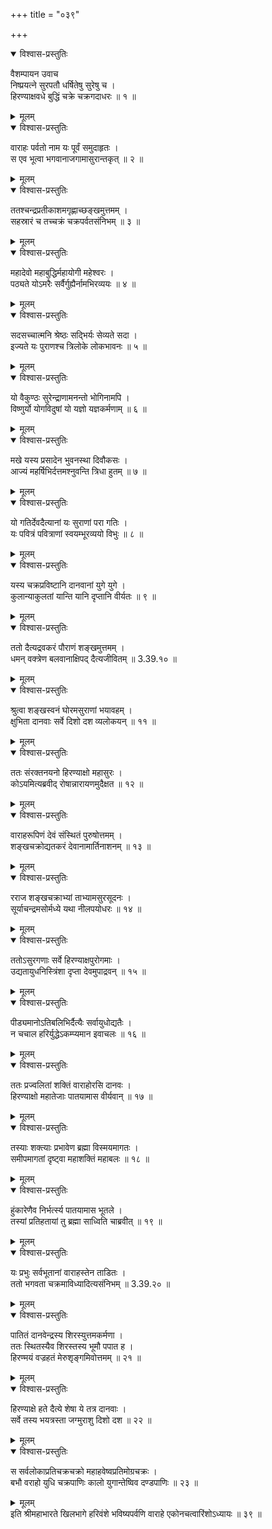 +++
title = "०३९"

+++

<details open><summary>विश्वास-प्रस्तुतिः</summary>

वैशम्पायन उवाच  
निष्प्रयत्ने सुरपतौ धर्षितेषु सुरेषु च ।  
हिरण्याक्षवधे बुद्धिं चक्रे चक्रगदाधरः ॥ १ ॥
</details>

<details><summary>मूलम्</summary>

वैशम्पायन उवाच  
निष्प्रयत्ने सुरपतौ धर्षितेषु सुरेषु च ।  
हिरण्याक्षवधे बुद्धिं चक्रे चक्रगदाधरः ॥ १ ॥
</details>

<details open><summary>विश्वास-प्रस्तुतिः</summary>

वाराहः पर्वतो नाम यः पूर्वं समुदाहृतः ।  
स एव भूत्वा भगवानाजगामासुरान्तकृत् ॥ २ ॥
</details>

<details><summary>मूलम्</summary>

वाराहः पर्वतो नाम यः पूर्वं समुदाहृतः ।  
स एव भूत्वा भगवानाजगामासुरान्तकृत् ॥ २ ॥
</details>

<details open><summary>विश्वास-प्रस्तुतिः</summary>

ततश्चन्द्रप्रतीकाशमगृह्णाच्छङ्खमुत्तमम् ।  
सहस्रारं च तच्चक्रं चक्रपर्वतसंनिभम् ॥ ३ ॥
</details>

<details><summary>मूलम्</summary>

ततश्चन्द्रप्रतीकाशमगृह्णाच्छङ्खमुत्तमम् ।  
सहस्रारं च तच्चक्रं चक्रपर्वतसंनिभम् ॥ ३ ॥
</details>

<details open><summary>विश्वास-प्रस्तुतिः</summary>

महादेवो महाबुद्धिर्महायोगी महेश्वरः ।  
पठ्यते योऽमरैः सर्वैर्गुह्यैर्नामभिरव्ययः ॥ ४ ॥
</details>

<details><summary>मूलम्</summary>

महादेवो महाबुद्धिर्महायोगी महेश्वरः ।  
पठ्यते योऽमरैः सर्वैर्गुह्यैर्नामभिरव्ययः ॥ ४ ॥
</details>

<details open><summary>विश्वास-प्रस्तुतिः</summary>

सदसच्चात्मनि श्रेष्ठः सद्भिर्यः सेव्यते सदा ।  
इज्यते यः पुराणश्च त्रिलोके लोकभावनः ॥ ५ ॥
</details>

<details><summary>मूलम्</summary>

सदसच्चात्मनि श्रेष्ठः सद्भिर्यः सेव्यते सदा ।  
इज्यते यः पुराणश्च त्रिलोके लोकभावनः ॥ ५ ॥
</details>

<details open><summary>विश्वास-प्रस्तुतिः</summary>

यो वैकुण्ठः सुरेन्द्राणामनन्तो भोगिनामपि ।  
विष्णुर्यो योगविदुषां यो यज्ञो यज्ञकर्मणाम् ॥ ६ ॥
</details>

<details><summary>मूलम्</summary>

यो वैकुण्ठः सुरेन्द्राणामनन्तो भोगिनामपि ।  
विष्णुर्यो योगविदुषां यो यज्ञो यज्ञकर्मणाम् ॥ ६ ॥
</details>

<details open><summary>विश्वास-प्रस्तुतिः</summary>

मखे यस्य प्रसादेन भुवनस्था दिवौकसः ।  
आज्यं महर्षिभिर्दत्तमश्नुवन्ति त्रिधा हुतम् ॥ ७ ॥
</details>

<details><summary>मूलम्</summary>

मखे यस्य प्रसादेन भुवनस्था दिवौकसः ।  
आज्यं महर्षिभिर्दत्तमश्नुवन्ति त्रिधा हुतम् ॥ ७ ॥
</details>

<details open><summary>विश्वास-प्रस्तुतिः</summary>

यो गतिर्देवदैत्यानां यः सुराणां परा गतिः ।  
यः पवित्रं पवित्राणां स्वयम्भूरव्ययो विभुः ॥ ८ ॥
</details>

<details><summary>मूलम्</summary>

यो गतिर्देवदैत्यानां यः सुराणां परा गतिः ।  
यः पवित्रं पवित्राणां स्वयम्भूरव्ययो विभुः ॥ ८ ॥
</details>

<details open><summary>विश्वास-प्रस्तुतिः</summary>

यस्य चक्रप्रविष्टानि दानवानां युगे युगे ।  
कुलान्याकुलतां यान्ति यानि दृप्तानि वीर्यतः ॥ ९ ॥
</details>

<details><summary>मूलम्</summary>

यस्य चक्रप्रविष्टानि दानवानां युगे युगे ।  
कुलान्याकुलतां यान्ति यानि दृप्तानि वीर्यतः ॥ ९ ॥
</details>

<details open><summary>विश्वास-प्रस्तुतिः</summary>

ततो दैत्यद्रवकरं पौराणं शङ्खमुत्तमम् ।  
धमन् वक्त्रेण बलवानाक्षिपद् दैत्यजीवितम् ॥ 3.39.१० ॥
</details>

<details><summary>मूलम्</summary>

ततो दैत्यद्रवकरं पौराणं शङ्खमुत्तमम् ।  
धमन् वक्त्रेण बलवानाक्षिपद् दैत्यजीवितम् ॥ 3.39.१० ॥
</details>

<details open><summary>विश्वास-प्रस्तुतिः</summary>

श्रुत्वा शङ्खस्वनं घोरमसुराणां भयावहम् ।  
क्षुभिता दानवाः सर्वे दिशो दश व्यलोकयन् ॥ ११ ॥
</details>

<details><summary>मूलम्</summary>

श्रुत्वा शङ्खस्वनं घोरमसुराणां भयावहम् ।  
क्षुभिता दानवाः सर्वे दिशो दश व्यलोकयन् ॥ ११ ॥
</details>

<details open><summary>विश्वास-प्रस्तुतिः</summary>

ततः संरक्तनयनो हिरण्याक्षो महासुरः ।  
कोऽयमित्यब्रवीद् रोषान्नारायणमुदैक्षत ॥ १२ ॥
</details>

<details><summary>मूलम्</summary>

ततः संरक्तनयनो हिरण्याक्षो महासुरः ।  
कोऽयमित्यब्रवीद् रोषान्नारायणमुदैक्षत ॥ १२ ॥
</details>

<details open><summary>विश्वास-प्रस्तुतिः</summary>

वाराहरूपिणं देवं संस्थितं पुरुषोत्तमम् ।  
शङ्खचक्रोद्यतकरं देवानामार्तिनाशनम् ॥ १३ ॥
</details>

<details><summary>मूलम्</summary>

वाराहरूपिणं देवं संस्थितं पुरुषोत्तमम् ।  
शङ्खचक्रोद्यतकरं देवानामार्तिनाशनम् ॥ १३ ॥
</details>

<details open><summary>विश्वास-प्रस्तुतिः</summary>

रराज शङ्खचक्राभ्यां ताभ्यामसुरसूदनः ।  
सूर्याचन्द्रमसोर्मध्ये यथा नीलपयोधरः ॥ १४ ॥
</details>

<details><summary>मूलम्</summary>

रराज शङ्खचक्राभ्यां ताभ्यामसुरसूदनः ।  
सूर्याचन्द्रमसोर्मध्ये यथा नीलपयोधरः ॥ १४ ॥
</details>

<details open><summary>विश्वास-प्रस्तुतिः</summary>

ततोऽसुरगणाः सर्वे हिरण्याक्षपुरोगमाः ।  
उद्यतायुधनिस्त्रिंशा दृप्ता देवमुपाद्रवन् ॥ १५ ॥
</details>

<details><summary>मूलम्</summary>

ततोऽसुरगणाः सर्वे हिरण्याक्षपुरोगमाः ।  
उद्यतायुधनिस्त्रिंशा दृप्ता देवमुपाद्रवन् ॥ १५ ॥
</details>

<details open><summary>विश्वास-प्रस्तुतिः</summary>

पीड्यमानोऽतिबलिभिर्दैत्यैः सर्वायुधोद्यतैः ।  
न चचाल हरिर्युद्धेऽकम्प्यमान इवाचलः ॥ १६ ॥
</details>

<details><summary>मूलम्</summary>

पीड्यमानोऽतिबलिभिर्दैत्यैः सर्वायुधोद्यतैः ।  
न चचाल हरिर्युद्धेऽकम्प्यमान इवाचलः ॥ १६ ॥
</details>

<details open><summary>विश्वास-प्रस्तुतिः</summary>

ततः प्रज्वलितां शक्तिं वाराहोरसि दानवः ।  
हिरण्याक्षो महातेजाः पातयामास वीर्यवान् ॥ १७ ॥
</details>

<details><summary>मूलम्</summary>

ततः प्रज्वलितां शक्तिं वाराहोरसि दानवः ।  
हिरण्याक्षो महातेजाः पातयामास वीर्यवान् ॥ १७ ॥
</details>

<details open><summary>विश्वास-प्रस्तुतिः</summary>

तस्याः शक्त्याः प्रभावेण ब्रह्मा विस्मयमागतः ।  
समीपमागतां दृष्ट्वा महाशक्तिं महाबलः ॥ १८ ॥
</details>

<details><summary>मूलम्</summary>

तस्याः शक्त्याः प्रभावेण ब्रह्मा विस्मयमागतः ।  
समीपमागतां दृष्ट्वा महाशक्तिं महाबलः ॥ १८ ॥
</details>

<details open><summary>विश्वास-प्रस्तुतिः</summary>

हुंकारेणैव निर्भर्त्स्य पातयामास भूतले ।  
तस्यां प्रतिहतायां तु ब्रह्मा साध्विति चाब्रवीत् ॥ १९ ॥
</details>

<details><summary>मूलम्</summary>

हुंकारेणैव निर्भर्त्स्य पातयामास भूतले ।  
तस्यां प्रतिहतायां तु ब्रह्मा साध्विति चाब्रवीत् ॥ १९ ॥
</details>

<details open><summary>विश्वास-प्रस्तुतिः</summary>

यः प्रभुः सर्वभूतानां वाराहस्तेन ताडितः ।  
ततो भगवता चक्रमाविध्यादित्यसंनिभम् ॥ 3.39.२० ॥
</details>

<details><summary>मूलम्</summary>

यः प्रभुः सर्वभूतानां वाराहस्तेन ताडितः ।  
ततो भगवता चक्रमाविध्यादित्यसंनिभम् ॥ 3.39.२० ॥
</details>

<details open><summary>विश्वास-प्रस्तुतिः</summary>

पातितं दानवेन्द्रस्य शिरस्युत्तमकर्मणा ।  
ततः स्थितस्यैव शिरस्तस्य भूमौ पपात ह ।  
हिरण्मयं वज्रहतं मेरुशृङ्गमिवोत्तमम् ॥ २१ ॥
</details>

<details><summary>मूलम्</summary>

पातितं दानवेन्द्रस्य शिरस्युत्तमकर्मणा ।  
ततः स्थितस्यैव शिरस्तस्य भूमौ पपात ह ।  
हिरण्मयं वज्रहतं मेरुशृङ्गमिवोत्तमम् ॥ २१ ॥
</details>

<details open><summary>विश्वास-प्रस्तुतिः</summary>

हिरण्याक्षे हते दैत्ये शेषा ये तत्र दानवाः ।  
सर्वे तस्य भयत्रस्ता जग्मुराशु दिशो दश ॥ २२ ॥
</details>

<details><summary>मूलम्</summary>

हिरण्याक्षे हते दैत्ये शेषा ये तत्र दानवाः ।  
सर्वे तस्य भयत्रस्ता जग्मुराशु दिशो दश ॥ २२ ॥
</details>

<details open><summary>विश्वास-प्रस्तुतिः</summary>

स सर्वलोकाप्रतिचक्रचक्रो महाहवेष्वप्रतिमोग्रचक्रः ।  
बभौ वराहो युधि चक्रपाणिः कालो युगान्तेष्विव दण्डपाणिः ॥ २३ ॥
</details>

<details><summary>मूलम्</summary>

स सर्वलोकाप्रतिचक्रचक्रो महाहवेष्वप्रतिमोग्रचक्रः ।  
बभौ वराहो युधि चक्रपाणिः कालो युगान्तेष्विव दण्डपाणिः ॥ २३ ॥
</details>
इति श्रीमहाभारते खिलभागे हरिवंशे भविष्यपर्वणि वाराहे एकोनचत्वारिंशोऽध्यायः ॥ ३९ ॥